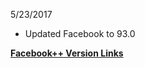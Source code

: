 5/23/2017

 - Updated Facebook to 93.0


**[Facebook++ Version Links](https://mega.nz/#F!ukxklaSJ!jWOXJACJDSzdtgwWB-FuMA)**
